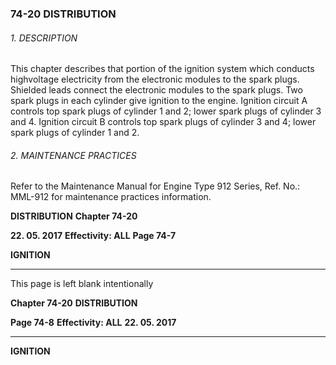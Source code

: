 ### 74-20 DISTRIBUTION

###### 1. DESCRIPTION
This chapter describes that portion of the ignition system which conducts highvoltage electricity from the electronic modules to the spark plugs. Shielded leads
connect the electronic modules to the spark plugs.
Two spark plugs in each cylinder give ignition to the engine. Ignition circuit A controls
top spark plugs of cylinder 1 and 2; lower spark plugs of cylinder 3 and 4. Ignition
circuit B controls top spark plugs of cylinder 3 and 4; lower spark plugs of cylinder 1
and 2.

###### 2. MAINTENANCE PRACTICES
Refer to the Maintenance Manual for Engine Type 912 Series, Ref. No.: MML-912 for
maintenance practices information.

**DISTRIBUTION** **Chapter 74-20**

**22. 05. 2017** **Effectivity: ALL** **Page 74-7**


**IGNITION**


-----

This page is left blank intentionally

**Chapter 74-20** **DISTRIBUTION**

**Page 74-8** **Effectivity: ALL** **22. 05. 2017**


-----

**IGNITION**

